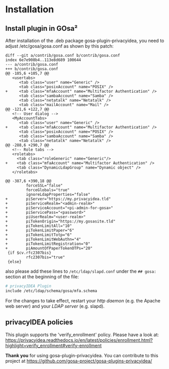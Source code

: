 # Installation

## Install plugin in GOsa²
After installation of the .deb package gosa-plugin-privacyidea, you
need to adjust /etc/gosa/gosa.conf as shown by this patch:

```
diff --git a/contrib/gosa.conf b/contrib/gosa.conf
index 6e7e908b4..113e8d689 100644
--- a/contrib/gosa.conf
+++ b/contrib/gosa.conf
@@ -105,6 +105,7 @@
   <usertabs>
      <tab class="user" name="Generic" />
      <tab class="posixAccount" name="POSIX" />
+     <tab class="mfaAccount" name="Multifactor Authentication" />
      <tab class="sambaAccount" name="Samba" />
      <tab class="netatalk" name="Netatalk" />
      <tab class="mailAccount" name="Mail" />
@@ -121,6 +122,7 @@
   <!-- User dialog -->
   <MyAccountTabs>
      <tab class="user" name="Generic" />
+     <tab class="mfaAccount" name="Multifactor Authentication" />
      <tab class="posixAccount" name="POSIX" />
      <tab class="sambaAccount" name="Samba" />
      <tab class="netatalk" name="Netatalk" />
@@ -288,6 +290,7 @@
   <!-- Role tabs -->
   <roletabs>
     <tab class="roleGeneric" name="Generic"/>
+    <tab class="mfaAccount" name="Multifactor Authentication" />
     <tab class="DynamicLdapGroup" name="Dynamic object" />
   </roletabs>
 
@@ -387,6 +390,18 @@
         forceSSL="false"
         forceGlobals="true"
         ignoreLdapProperties="false"
+        piServer="https://my.privacyidea.tld"
+        piServiceRealm="<admin-realm>"
+        piServiceAccount="<pi-admin-for-gosa>"
+        piServicePass="<password>"
+        piUserRealm="<user-realm>"
+        piTokenOrigin="https://my.gosasite.tld"
+        piTokenLimitAll="10"
+        piTokenLimitPaper="6"
+        piTokenLimitTotp="6"
+        piTokenLimitWebAuthn="4"
+        piTokenLimitRegistration="0"
+        piAmountOfPaperTokenOTPs="20"
 {if $cv.rfc2307bis}
         rfc2307bis="true"
 {else}
```

also please add these lines to `/etc/ldap/slapd.conf` under the `## gosa:`
section at the beginning of the file:
```bash
# privacyIDEA Plugin
include /etc/ldap/schema/gosa/mfa.schema
```

For the changes to take effect, restart your *http daemon* (e.g. the Apache web server)
and your *LDAP server* (e.g. slapd).

## privacyIDEA policies
This plugin supports the 'verify_enrollment' policy. Please have a look at:
https://privacyidea.readthedocs.io/en/latest/policies/enrollment.html?highlight=verify_enrollment#verify-enrollment

**Thank you** for using gosa-plugin-privacyidea.
You can contribute to this project at https://github.com/gosa-project/gosa-plugins-privacyidea/
